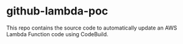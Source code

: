 # github-lambda-poc

This repo contains the source code to automatically update an AWS Lambda Function code using CodeBuild.
